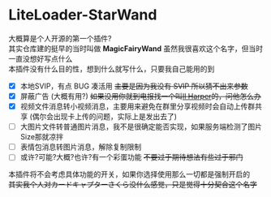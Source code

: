 # LiteLoader-StarWand

大概算是个人开源的第一个插件?  
其实仓库建的挺早的当时叫做 **MagicFairyWand** 虽然我很喜欢这个名字，但当时一直没想好写点什么  
本插件没有什么目的性，想到什么就写什么，只要我自己能用的到

- [x] 本地SVIP，有点 BUG 凑活用 ~~主要是因为我没有 SVIP 所以猜不出来参数~~
- [x] 屏蔽广告 (大概有用?) ~~如果没用你就到电报找一个叫[Il Harper](https://t.me/ilharper)的，问他怎么办~~  
- [x] 视频文件消息转小视频消息，主要用来避免在群里分享视频时会自动上传群共享 (偶尔会出现卡上传的问题，实际上是发出去了)
- [ ] 大图片文件转普通图片消息，我不是很确定能否实现，如果服务端检测了图片Size那就凉拌
- [ ] 表情包消息转图片消息，解除复制限制
- [ ] 或许?可能?大概?也许?有一个彩蛋功能 ~~不要过于期待想法有些过于邪门~~

本插件将不会考虑具体功能的开关，如果你选择使用那么一切都是强制开启的  
~~其实我个人对カードキャプターさくら没什么感觉，只是觉得十分契合这个名字~~
